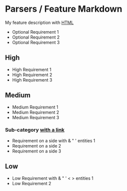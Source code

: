 # Parsers / Feature Markdown

My feature description with [HTML](https://google.com)

 - Optional Requirement 1
 - Optional Requirement 2
 - Optional Requirement 3

## High
 - High Requirement 1
 - High Requirement 2
 - High Requirement 3

## Medium

 - Medium Requirement 1
 - Medium Requirement 2
 - Medium Requirement 3

### Sub-category [with a link](http://google.com)
 - Requirement on a side with & " ' entities 1
 - Requirement on a side 2
 - Requirement on a side 3

## Low

- Low Requirement with & " ' < > entities 1
- Low Requirement 2
